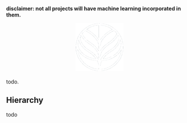 <b>disclaimer: not all projects will have machine learning incorporated in them.</b>

<div align="center">
    <img width="130" height="130" src="https://github.com/notpointless/homepage/blob/main/logo.svg" alt="Pointless AI Logo">
</div>
<br>
todo.

## Hierarchy
todo

